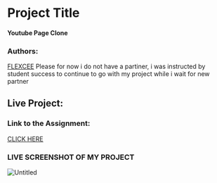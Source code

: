 # Project Title
#### Youtube Page Clone

### Authors:
[FLEXCEE](https://github.com/Dflexcee/)  Please for now i do not have a partiner, 
i was instructed by student success 
to continue to go with 
my project while i wait for new partner

## Live Project:

### Link to the Assignment:
[CLICK HERE](https://www.theodinproject.com/courses/html5-and-css3/lessons/embedding-images-and-video)

### LIVE SCREENSHOT OF MY PROJECT

![Untitled](https://user-images.githubusercontent.com/53564831/67761022-af07a000-f9ff-11e9-9c01-8bbdafb4a95d.png)
